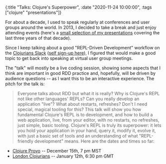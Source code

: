 {:title "Talks: Clojure's Superpower",
 :date "2020-11-24 10:00:00",
 :tags ["clojure" "presentations"]}

For about a decade, I used to speak regularly at conferences and user groups around the world. In 2013, I decided to take a break and just enjoy attending events (here's a [small selection of my presentations](https://corfield.org/pages/presentations/) covering the last three years of that decade).<!--more-->

Since I keep talking about a good "REPL-Driven Development" workflow on the [Clojurians Slack](https://clojurians.slack.com/) ([self sign-up here](http://clojurians.net)), I figured that would make a good topic to get back into speaking at virtual user group meetings.

The "talk" will mostly be a live coding session, showing some aspects that I think are important in good RDD practice and, hopefully, will be driven by audience questions -- as I want this to be an interactive experience. The pitch for the talk is:
> Everyone talks about RDD but what it is really? Why is Clojure's REPL not like other languages' REPLs? Can you really develop an application "live"? What about restarts, refreshes? Don't I need special, magical tooling for this? This talk will show you how fundamental Clojure's REPL is to development, and how to build a web application, live, from your editor, with no restarts, no refreshes, just simple, basic tooling. Clojure's REPL is truly its superpower: it lets you hold your application in your hand, query it, modify it, evolve it, with just a basic set of tools and an understanding of what "REPL-friendly development" means.
Here are the dates and times so far:
* [Clojure Provo](https://www.meetup.com/Clojure-Provo/events/274782506/) -- December 15th, 7 pm MST
* [London Clojurians](https://www.meetup.com/London-Clojurians/events/274302844/) -- January 12th, 6:30 pm GMT